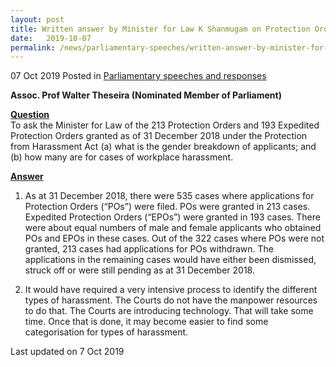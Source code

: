 ```yaml
---
layout: post
title: Written answer by Minister for Law K Shanmugam on Protection Orders
date:   2019-10-07
permalink: /news/parliamentary-speeches/written-answer-by-minister-for-law-k-shanmugam-on-protection-orders
---
```


07 Oct 2019 Posted in [Parliamentary speeches and responses](/news/parliamentary-speeches)

**Assoc. Prof Walter Theseira (Nominated Member of Parliament)**

**<u>Question</u>**  
To ask the Minister for Law of the 213 Protection Orders and 193 Expedited Protection Orders granted as of 31 December 2018 under the Protection from Harassment Act (a) what is the gender breakdown of applicants; and (b) how many are for cases of workplace harassment. 

**<u>Answer</u>**    
1. As at 31 December 2018, there were 535 cases where applications for Protection Orders (“POs”) were filed. POs were granted in 213 cases. Expedited Protection Orders (“EPOs”) were granted in 193 cases. There were about equal numbers of male and female applicants who obtained POs and EPOs in these cases. Out of the 322 cases where POs were not granted, 213 cases had applications for POs withdrawn. The applications in the remaining cases would have either been dismissed, struck off or were still pending as at 31 December 2018.

2. It would have required a very intensive process to identify the different types of harassment. The Courts do not have the manpower resources to do that. The Courts are introducing technology. That will take some time. Once that is done, it may become easier to find some categorisation for types of harassment.

<p class="right-side-updated">Last updated on 7 Oct 2019</p> 
